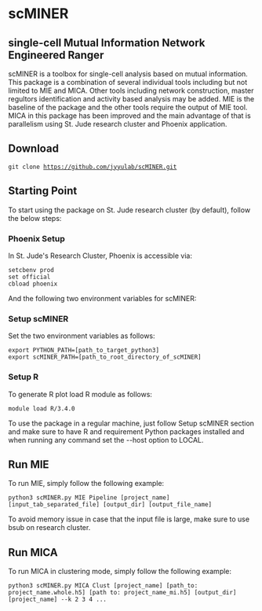 # scMINER
## single-cell Mutual Information Network Engineered Ranger

scMINER is a toolbox for single-cell analysis based on mutual information. This package is a combination of several individual tools including but not limited to MIE and MICA. Other tools including network construction, master regultors identification and activity based analysis may be added. MIE is the baseline of the package and the other tools require the output of MIE tool. MICA in this package has been improved and the main advantage of that is parallelism using St. Jude research cluster and Phoenix application.

## Download

<code>git clone https://github.com/jyyulab/scMINER.git</code>

## Starting Point

To start using the package on St. Jude research cluster (by default), follow the below steps:

### Phoenix Setup

In St. Jude's Research Cluster, Phoenix is accessible via:

<code>setcbenv prod</code></br>
<code>set official</code></br>
<code>cbload phoenix</code>

And the following two environment variables for scMINER:

### Setup scMINER

Set the two environment variables as follows:

<code>export PYTHON_PATH=[path_to_target_python3]</code>
</br>
<code>export scMINER_PATH=[path_to_root_directory_of_scMINER]</code>

### Setup R

To generate R plot load R module as follows:

<code>module load R/3.4.0</code>

To use the package in a regular machine, just follow Setup scMINER section and make sure to have R and requirement Python packages installed and when running any command set the --host option to LOCAL.

## Run MIE

To run MIE, simply follow the following example:

<code>python3 scMINER.py MIE Pipeline [project_name] [input_tab_separated_file] [output_dir] [output_file_name]</code>

To avoid memory issue in case that the input file is large, make sure to use bsub on research cluster.

## Run MICA

To run MICA in clustering mode, simply follow the following example:

<code>python3 scMINER.py MICA Clust [project_name] [path_to: project_name.whole.h5] [path to: project_name_mi.h5] [output_dir] [project_name] --k 2 3 4 ... </code>
